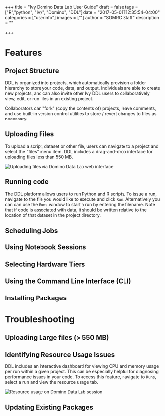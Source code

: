 +++
title = "Ivy Domino Data Lab User Guide"
draft = false
tags = ["R","python", "Ivy", "Domino", "DDL"]
date = "2017-05-01T12:35:54-04:00"
categories = ["userinfo"]
images = [""]
author = "SOMRC Staff"
description = ""

+++

# Features

## Project Structure

DDL is organized into projects, which automatically provision a folder hierarchy to store your code, data, and output. Individuals are able to create new projects, and can also invite other Ivy DDL users to collaboratively view, edit, or run files in an existing project. 

Collaborators can "fork" (copy the contents of) projects, leave comments, and use built-in version control utilities to store / revert changes to files as necessary.

## Uploading Files

To upload a script, dataset or other file, users can navigate to a project and select the "files" menu item. DDL includes a drag-and-drop interface for uploading files less than 550 MB.

<img class="img-fluid" src="/images/ivyddl_uploadfiles.png" alt="Uploading files via Domino Data Lab web interface" align="center">

## Running code

The DDL platform allows users to run Python and R scripts. To issue a run, navigate to the file you would like to execute and click `Run`. Alternatively you can can use the `Runs` window to start a run by entering the filename. Note that if code is associated with data, it should be written relative to the location of that dataset in the project directory. 

## Scheduling Jobs

## Using Notebook Sessions

## Selecting Hardware Tiers

## Using the Command Line Interface (CLI)

## Installing Packages

# Troubleshooting 

## Uploading Large files (> 550 MB)

## Identifying Resource Usage Issues

DDL includes an interactive dashboard for viewing CPU and memory usage per run within a given project. This can be especially helpful for diagnosing performance issues in your code. To access this feature, navigate to `Runs`, select a run and view the resource usage tab.

<img class="img-fluid" src="/images/ivyddl_resourceusage.png" alt="Resource usage on Domino Data Lab session" align="center">

## Updating Existing Packages
